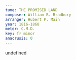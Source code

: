 ```yaml
---
tune: THE PROMISED LAND
composer: William B. Bradbury
arranger: Hubert P. Main
year: 1816-1868
meter: C.M.D.
key: f♯ minor
anacrusis: 0
---
```

undefined